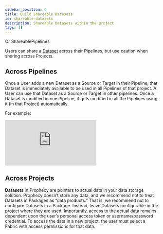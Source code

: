 ```yaml
---
sidebar_position: 6
title: Build Shareable Datasets
id: shareable-datasets
description: Shareable Datasets within the project
tags: []
---
```


Or ShareablePipelines

Users can share a [Dataset](/docs/concepts/dataset.md) across their Pipelines, but use caution when sharing across Projects.

## Across Pipelines

Once a User adds a new Dataset as a Source or Target in their Pipeline, that Dataset is immediately available to be used in all Pipelines of that project. A User can use that Dataset as a Source or Target in other pipelines.
Once a Dataset is modified in one Pipeline, it gets modified in all the Pipelines using it (in that Project) automatically.

For example:

<div style={{position: 'relative', 'padding-bottom': '56.25%', height: 0}}>
   <iframe src="https://www.loom.com/embed/2359ead915f5459381bcdf345ed76993" frameborder="0" webkitallowfullscreen mozallowfullscreen allowfullscreen
      style={{position: 'absolute', top: 0, left: 0, width: '100%', height: '100%'}}></iframe>
</div>

## Across Projects

**Datasets** in Prophecy are pointers to actual data in your data storage solution. Prophecy doesn’t store any data, and we recommend not to treat Datasets in Packages as “data products.” That is, we recommend not to configure Datasets in a Package. Instead, leave Datasets configurable in the project where they are used. Importantly, access to the actual data remains dependent upon the user’s personal access token or username/password credential. To access the data in a new project, the user must select a Fabric with access permissions for that data.
